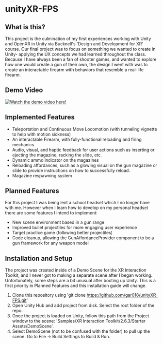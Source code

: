 # unityXR-FPS

## What is this?
This project is the culmination of my first experiences working with Unity and OpenXR in Unity 
via Bucknell's 'Design and Development for XR' course. Our final project was to focus on something we wanted to create
in Unity- applying the UX concepts we had learned throughout the class. Because I have always been a fan of shooter games, and wanted to explore how one would create a gun of their own, the design I went with was to create an interactable firearm with behaviors that resemble a real-life firearm.

## Demo Video

[![Watch the demo video here!](https://img.youtube.com/vi/1CRLHornsws/maxresdefault.jpg)](https://www.youtube.com/watch?v=1CRLHornsws)

## Implemented Features

- Teleportation and Continuous Move Locomotion (with tunneling vignette to help with motion sickness)
- An interactable Firearm, with fully-functional reloading and firing mechanics
- Audio, visual, and haptic feedback for user actions such as inserting or ejecting the magazine, racking the slide, etc.
- Dynamic ammo indicator on the magazines
- Reloading affordances, such as a glowing visual on the gun magazine or slide to provide instructions on how to successfully reload.
- Magazine respawning system

## Planned Features

For this project I was being lent a school headset which I no longer have with me. However when I learn how to develop on my personal headset there are some features I intend to implement:

- New scene environment based in a gun range
- Improved bullet projectiles for more engaging user experience
- Target practice game (following better projectiles)
- Code cleanup, allowing the GunAffordanceProvider component to be a gun framework for any weapon model

## Installation and Setup

The project was created inside of a Demo Scene for the XR Interaction Toolkit, and I never got to making a separate scene after I began working. Unfortunately, some steps are a bit unusual after booting up Unity. This is a first priority in Planned Features and this installation guide will change.

1. Clone this repository using 'git clone https://github.com/gar018/unityXR-FPS.git'
2. Open Unity Hub and add project from disk. Select the root folder of the repo.
3. Once the project is loaded on Unity, follow this path from the Project window to the scene: 'Samples/XR Interaction Toolkit/2.6.3/Starter Assets/DemoScene'.
4. Select DemoScene (not to be confused with the folder) to pull up the scene. Go to File -> Build Settings to Build & Run.
